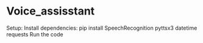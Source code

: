 # Voice_assisstant
Setup: Install dependencies:
pip install SpeechRecognition pyttsx3 datetime requests
Run the code
